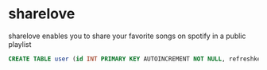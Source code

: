 # sharelove

sharelove enables you to  share your favorite songs on spotify in a public playlist

```sql
CREATE TABLE user (id INT PRIMARY KEY AUTOINCREMENT NOT NULL, refreshkey TEXT, key TEXT, keyrefreshed INT, playlist TEXT, userid TEXT, lastrefreshed INT)
```